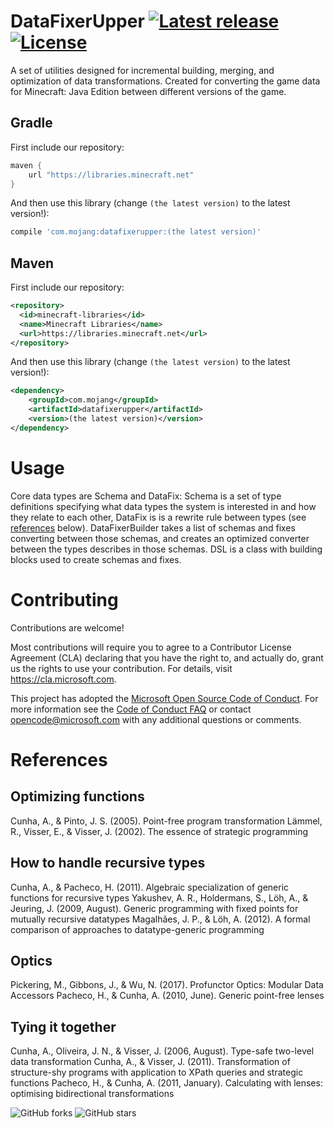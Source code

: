 # DataFixerUpper [![Latest release](https://img.shields.io/github/release/Mojang/DataFixerUpper.svg)](https://github.com/Mojang/DataFixerUpper/releases/latest) [![License](https://img.shields.io/github/license/Mojang/DataFixerUpper.svg)](https://github.com/Mojang/DataFixerUpper/blob/master/LICENSE)
A set of utilities designed for incremental building, merging, and optimization of data transformations. Created for converting the game data for Minecraft: Java Edition between different versions of the game.

## Gradle
First include our repository:
```groovy
maven {
    url "https://libraries.minecraft.net"
}
```

And then use this library (change `(the latest version)` to the latest version!):
```groovy
compile 'com.mojang:datafixerupper:(the latest version)'
```

## Maven
First include our repository:
```xml
<repository>
  <id>minecraft-libraries</id>
  <name>Minecraft Libraries</name>
  <url>https://libraries.minecraft.net</url>
</repository>
```

And then use this library (change `(the latest version)` to the latest version!):
```xml
<dependency>
    <groupId>com.mojang</groupId>
    <artifactId>datafixerupper</artifactId>
    <version>(the latest version)</version>
</dependency>
```

# Usage
Core data types are Schema and DataFix: Schema is a set of type definitions specifying what data types the system is interested in and how they relate to each other, DataFix is is a rewrite rule between types (see [references](#references) below). DataFixerBuilder takes a list of schemas and fixes converting between those schemas, and creates an optimized converter between the types describes in those schemas. DSL is a class with building blocks used to create schemas and fixes.

# Contributing
Contributions are welcome!

Most contributions will require you to agree to a Contributor License Agreement (CLA) declaring that you have the right to,
and actually do, grant us the rights to use your contribution. For details, visit https://cla.microsoft.com.

This project has adopted the [Microsoft Open Source Code of Conduct](https://opensource.microsoft.com/codeofconduct/).
For more information see the [Code of Conduct FAQ](https://opensource.microsoft.com/codeofconduct/faq/) or
contact [opencode@microsoft.com](mailto:opencode@microsoft.com) with any additional questions or comments.

# References
## Optimizing functions
  Cunha, A., & Pinto, J. S. (2005). Point-free program transformation
  Lämmel, R., Visser, E., & Visser, J. (2002). The essence of strategic programming

## How to handle recursive types
  Cunha, A., & Pacheco, H. (2011). Algebraic specialization of generic functions for recursive types
  Yakushev, A. R., Holdermans, S., Löh, A., & Jeuring, J. (2009, August). Generic programming with fixed points for mutually recursive datatypes
  Magalhães, J. P., & Löh, A. (2012). A formal comparison of approaches to datatype-generic programming

## Optics
  Pickering, M., Gibbons, J., & Wu, N. (2017). Profunctor Optics: Modular Data Accessors
  Pacheco, H., & Cunha, A. (2010, June). Generic point-free lenses

## Tying it together
  Cunha, A., Oliveira, J. N., & Visser, J. (2006, August). Type-safe two-level data transformation
  Cunha, A., & Visser, J. (2011). Transformation of structure-shy programs with application to XPath queries and strategic functions
  Pacheco, H., & Cunha, A. (2011, January). Calculating with lenses: optimising bidirectional transformations

![GitHub forks](https://img.shields.io/github/forks/Mojang/DataFixerUpper.svg?style=social&label=Fork) ![GitHub stars](https://img.shields.io/github/stars/Mojang/DataFixerUpper.svg?style=social&label=Stars)
